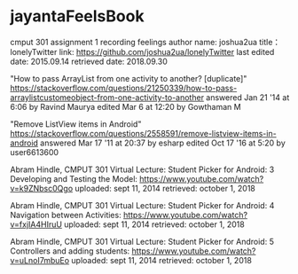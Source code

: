 # jayantaFeelsBook
cmput 301 assignment 1 recording feelings
author name: joshua2ua
title：lonelyTwitter
link: https://github.com/joshua2ua/lonelyTwitter
last edited date: 2015.09.14
retrieved date: 2018.09.30

"How to pass ArrayList<CustomeObject> from one activity to another? [duplicate]"
https://stackoverflow.com/questions/21250339/how-to-pass-arraylistcustomeobject-from-one-activity-to-another
answered Jan 21 '14 at 6:06 by Ravind Maurya
edited Mar 6 at 12:20 by Gowthaman M

"Remove ListView items in Android"
https://stackoverflow.com/questions/2558591/remove-listview-items-in-android
answered Mar 17 '11 at 20:37 by esharp
edited Oct 17 '16 at 5:20 by user6613600

Abram Hindle, CMPUT 301 Virtual Lecture: Student Picker for Android: 3 Developing and Testing the Model:
https://www.youtube.com/watch?v=k9ZNbsc0Qgo
uploaded: sept 11, 2014
retrieved: october 1, 2018

Abram Hindle, CMPUT 301 Virtual Lecture: Student Picker for Android: 4 Navigation between Activities:
https://www.youtube.com/watch?v=fxjIA4HIruU
uploaded: sept 11, 2014
retrieved: october 1, 2018

Abram Hindle, CMPUT 301 Virtual Lecture: Student Picker for Android: 5 Controllers and adding students:
https://www.youtube.com/watch?v=uLnoI7mbuEo
uploaded: sept 11, 2014
retrieved: october 1, 2018





